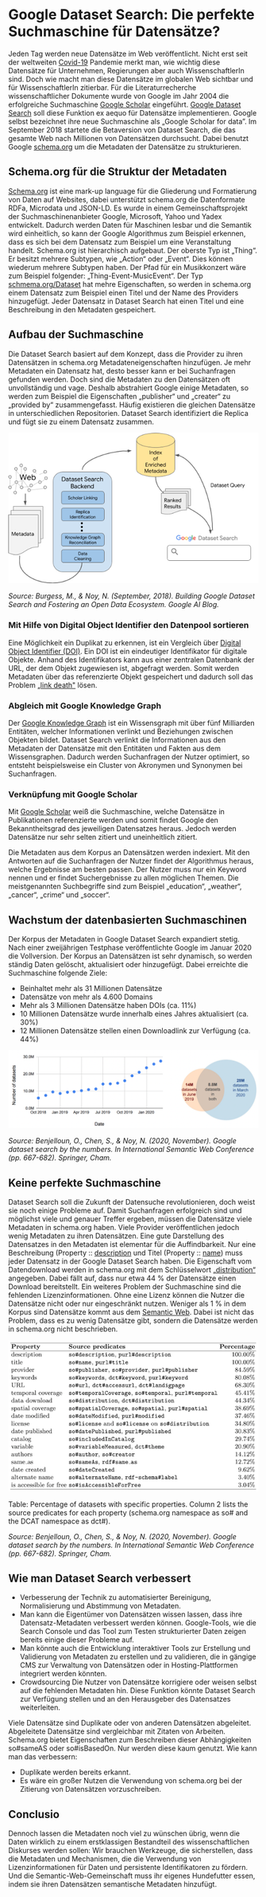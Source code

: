 # Google Dataset Search: Die perfekte Suchmaschine für Datensätze?
Jeden Tag werden neue Datensätze im Web veröffentlicht. Nicht erst seit der weltweiten [Covid-19](https://en.wikipedia.org/wiki/COVID-19) Pandemie merkt man, wie wichtig diese Datensätze für Unternehmen, Regierungen aber auch WissenschaftlerIn sind. Doch wie macht man diese Datensätze im globalen Web sichtbar und für WissenschaftlerIn zitierbar. Für die Literaturrecherche wissenschaftlicher Dokumente wurde von Google im Jahr 2004 die erfolgreiche Suchmaschine [Google Scholar](https://scholar.google.com/intl/de/scholar/about.html) eingeführt. [Google Dataset Search](https://datasetsearch.research.google.com/) soll diese Funktion ex aequo für Datensätze implementieren. Google selbst bezeichnet ihre neue Suchmaschine als „Google Scholar for data”. Im September 2018 startete die Betaversion von Dataset Search, die das gesamte Web nach Millionen von Datensätzen durchsucht. Dabei benutzt Google [schema.org](https://schema.org/) um die Metadaten der Datensätze zu strukturieren.

## Schema.org für die Struktur der Metadaten
[Schema.org](https://schema.org/) ist eine mark-up language für die Gliederung und Formatierung von Daten auf Websites, dabei unterstützt schema.org die Datenformate RDFa, Microdata und JSON-LD. Es wurde in einem Gemeinschaftsprojekt der Suchmaschinenanbieter Google, Microsoft, Yahoo und Yadex entwickelt. Dadurch werden Daten für Maschinen lesbar und die Semantik wird einheitlich, so kann der Google Algorithmus zum Beispiel erkennen, dass es sich bei dem Datensatz zum Beispiel um eine Veranstaltung handelt. Schema.org ist hierarchisch aufgebaut. Der oberste Typ ist „Thing“. Er besitzt mehrere Subtypen, wie „Action“ oder „Event“. Dies können wiederum mehrere Subtypen haben. Der Pfad für ein Musikkonzert wäre zum Beispiel folgender: „Thing-Event-MusicEvent“. Der Typ [schmema.org/Dataset](https://schema.org/Dataset) hat mehre Eigenschaften, so werden in schema.org einem Datensatz zum Beispiel einen Titel und der Name des Providers hinzugefügt. Jeder Datensatz in Dataset Search hat einen Titel und eine Beschreibung in den Metadaten gespeichert.

## Aufbau der Suchmaschine

Die Dataset Search basiert auf dem Konzept, dass die Provider zu ihren Datensätzen in schema.org Metadateneigenschaften hinzufügen. Je mehr Metadaten ein Datensatz hat, desto besser kann er bei Suchanfragen gefunden werden. Doch sind die Metadaten zu den Datensätzen oft unvollständig und vage. Deshalb abstrahiert Google einige Metadaten, so werden zum Beispiel die Eigenschaften „publisher“ und „creater“ zu „provided by“ zusammengefasst. Häufig existieren die gleichen Datensätze in unterschiedlichen Repositorien. Dataset Search identifiziert die Replica und fügt sie zu einem Datensatz zusammen. 

<p align = "center"> 
    <img src = image1.png>
</p>

*Source: Burgess, M., & Noy, N. (September, 2018). Building Google Dataset Search and Fostering an Open Data Ecosystem. Google AI Blog.*

### Mit Hilfe von Digital Object Identifier den Datenpool sortieren
Eine Möglichkeit ein Duplikat zu erkennen, ist ein Vergleich über [Digital Object Identifier (DOI)](https://en.wikipedia.org/wiki/Digital_object_identifier). Ein DOI ist ein eindeutiger Identifikator für digitale Objekte. Anhand des Identifikators kann aus einer zentralen Datenbank der URL, der dem Objekt zugewiesen ist, abgefragt werden. Somit werden Metadaten über das referenzierte Objekt gespeichert und dadurch soll das Problem [„link death"](https://en.wikipedia.org/wiki/Link_rot) lösen. 

### Abgleich mit Google Knowledge Graph 
Der [Google Knowledge Graph](https://blog.google/products/search/introducing-knowledge-graph-things-not/) ist ein Wissensgraph mit über fünf Milliarden Entitäten, welcher Informationen verlinkt und Beziehungen zwischen Objekten bildet. Dataset Search verlinkt die Informationen aus den Metadaten der Datensätze mit den Entitäten und Fakten aus dem Wissensgraphen. Dadurch werden Suchanfragen der Nutzer optimiert, so entsteht beispielsweise ein Cluster von Akronymen und Synonymen bei Suchanfragen.

### Verknüpfung mit Google Scholar
Mit [Google Scholar](https://en.wikipedia.org/wiki/Google_Scholar) weiß die Suchmaschine, welche Datensätze in Publikationen referenzierte werden und somit findet Google den Bekanntheitsgrad des jeweiligen Datensatzes heraus. Jedoch werden Datensätze nur sehr selten zitiert und uneinheitlich zitiert. 


Die Metadaten aus dem Korpus an Datensätzen werden indexiert. Mit den Antworten auf die Suchanfragen der Nutzer findet der Algorithmus heraus, welche Ergebnisse am besten passen. Der Nutzer muss nur ein Keyword nennen und er findet Suchergebnisse zu allen möglichen Themen. Die meistgenannten Suchbegriffe sind zum Beispiel „education“, „weather“, „cancer“, „crime“ und „soccer“.

## Wachstum der datenbasierten Suchmaschinen 
Der Korpus der Metadaten in Google Dataset Search expandiert stetig. Nach einer zweijährigen Testphase veröffentlichte Google im Januar 2020 die Vollversion. Der Korpus an Datensätzen ist sehr dynamisch, so werden ständig Daten gelöscht, aktualisiert oder hinzugefügt. Dabei erreichte die Suchmaschine folgende Ziele:
+ Beinhaltet mehr als 31 Millionen Datensätze
+ Datensätze von mehr als 4.600 Domains
+ Mehr als 3 Millionen Datensätze haben DOIs (ca. 11%)
+ 10 Millionen Datensätze wurde innerhalb eines Jahres aktualisiert (ca. 30%)
+ 12 Millionen Datensätze stellen einen Downloadlink zur Verfügung (ca. 44%)

<p align = "center"> 
    <img src = image2.png>
</p>

*Source: Benjelloun, O., Chen, S., & Noy, N. (2020, November). Google dataset search by the numbers. In International Semantic Web Conference (pp. 667-682). Springer, Cham.*

## Keine perfekte Suchmaschine
Dataset Search soll die Zukunft der Datensuche revolutionieren, doch weist sie noch einige Probleme auf. Damit Suchanfragen erfolgreich sind und möglichst viele und genauer Treffer ergeben, müssen die Datensätze viele Metadaten in schema.org haben. Viele Provider veröffentlichen jedoch wenig Metadaten zu ihren Datensätzen. Eine gute Darstellung des Datensatzes in den Metadaten ist elementar für die Auffindbarkeit. Nur eine Beschreibung (Property :: [description](https://schema.org/description) und Titel (Property :: [name](https://schema.org/name)) muss jeder Datensatz in der Google Dataset Search haben. Die Eigenschaft vom Datendownload werden in schema.org mit dem Schlüsselwort [„distribution“](https://schema.org/distribution) angegeben. Dabei fällt auf, dass nur etwa 44 % der Datensätze einen Download bereitstellt. Ein weiteres Problem der Suchmaschine sind die fehlenden Lizenzinformationen. Ohne eine Lizenz können die Nutzer die Datensätze nicht oder nur eingeschränkt nutzen. Weniger als 1 % in dem Korpus sind Datensätze kommt aus dem [Semantic Web](https://en.wikipedia.org/wiki/Semantic_Web). Dabei ist nicht das Problem, dass es zu wenig Datensätze gibt, sondern die Datensätze werden in schema.org nicht beschrieben.

<p align = "center"> 
    <img src = image3.png>
</p>
Table: Percentage of datasets with specific properties. Column 2 lists the source predicates for each property (schema.org namespace as so# and the DCAT namespace as dct#).


*Source: Benjelloun, O., Chen, S., & Noy, N. (2020, November). Google dataset search by the numbers. In International Semantic Web Conference (pp. 667-682). Springer, Cham.*


## Wie man Dataset Search verbessert
-	Verbesserung der Technik zu automatisierter Bereinigung, Normalisierung und Abstimmung von Metadaten.
-	Man kann die Eigentümer von Datensätzen wissen lassen, dass ihre Datensatz-Metadaten verbessert werden können. Google-Tools, wie die Search Console und das Tool  zum Testen strukturierter Daten zeigen bereits einige dieser Probleme auf.
-	Man könnte auch die Entwicklung interaktiver Tools zur Erstellung und Validierung von Metadaten zu erstellen und zu validieren, die in gängige CMS zur Verwaltung von Datensätzen oder in Hosting-Plattformen integriert werden könnten.
-	Crowdsourcing Die Nutzer von Datensätze korrigiere oder weisen selbst auf die fehlenden Metadaten hin. Diese Funktion könnte Dataset Search zur Verfügung stellen und an den Herausgeber des Datensatzes weiterleiten.

Viele Datensätze sind Duplikate oder von anderen Datensätzen abgeleitet. Abgeleitete Datensätze sind vergleichbar mit Zitaten von Arbeiten. Schema.org bietet Eigenschaften zum Beschreiben dieser Abhängigkeiten so#sameAS oder so#isBasedOn. Nur werden diese kaum genutzt. Wie kann man das verbessern: 

-	Duplikate werden bereits erkannt.
-	Es wäre ein großer Nutzen die Verwendung von schema.org bei der Zitierung von Datensätzen vorzuschreiben.

## Conclusio
Dennoch lassen die Metadaten noch viel zu wünschen übrig, wenn die Daten wirklich zu einem erstklassigen Bestandteil des wissenschaftlichen Diskurses werden sollen: Wir brauchen Werkzeuge, die sicherstellen, dass die Metadaten und Mechanismen, die die Verwendung von Lizenzinformationen für Daten und persistente Identifikatoren zu fördern. Und die Semantic-Web-Gemeinschaft muss ihr eigenes Hundefutter essen, indem sie ihren Datensätzen semantische Metadaten hinzufügt.


